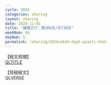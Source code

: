 ```yaml
---
cycle: 2024
categories: sharing
layout: sharing
date: 2024-11-01
title: "謙理之行：第306天/共730天"
weekNum: 44
dayNum: 5
permalink: /sharing/2024/wk44-day5-qianli.html
---
```

【經文梳理】  
[QLTITLE](QLLINK)

【背經經文】  
QLVERSE
